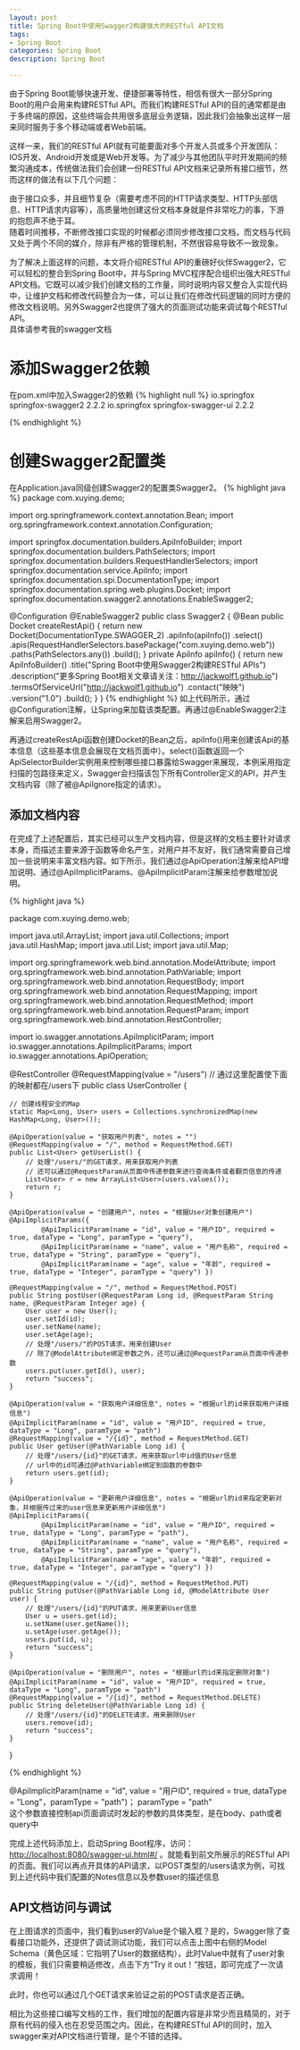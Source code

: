 ```yaml
---
layout: post
title: Spring Boot中使用Swagger2构建强大的RESTful API文档 
tags:
- Spring Boot
categories: Spring Boot
description: Spring Boot

---
```


由于Spring Boot能够快速开发、便捷部署等特性，相信有很大一部分Spring Boot的用户会用来构建RESTful API。而我们构建RESTful API的目的通常都是由于多终端的原因，这些终端会共用很多底层业务逻辑，因此我们会抽象出这样一层来同时服务于多个移动端或者Web前端。

这样一来，我们的RESTful API就有可能要面对多个开发人员或多个开发团队：IOS开发、Android开发或是Web开发等。为了减少与其他团队平时开发期间的频繁沟通成本，传统做法我们会创建一份RESTful API文档来记录所有接口细节，然而这样的做法有以下几个问题：

   由于接口众多，并且细节复杂（需要考虑不同的HTTP请求类型、HTTP头部信息、HTTP请求内容等），高质量地创建这份文档本身就是件非常吃力的事，下游的抱怨声不绝于耳。  
   随着时间推移，不断修改接口实现的时候都必须同步修改接口文档，而文档与代码又处于两个不同的媒介，除非有严格的管理机制，不然很容易导致不一致现象。

为了解决上面这样的问题，本文将介绍RESTful API的重磅好伙伴Swagger2，它可以轻松的整合到Spring Boot中，并与Spring MVC程序配合组织出强大RESTful API文档。它既可以减少我们创建文档的工作量，同时说明内容又整合入实现代码中，让维护文档和修改代码整合为一体，可以让我们在修改代码逻辑的同时方便的修改文档说明。另外Swagger2也提供了强大的页面测试功能来调试每个RESTful API。  
具体请参考我的swagger文档

# 添加Swagger2依赖 #

在pom.xml中加入Swagger2的依赖
{% highlight null %}
<dependency>
    <groupId>io.springfox</groupId>
    <artifactId>springfox-swagger2</artifactId>
    <version>2.2.2</version>
</dependency>
<dependency>
    <groupId>io.springfox</groupId>
    <artifactId>springfox-swagger-ui</artifactId>
    <version>2.2.2</version>
</dependency>

{% endhighlight %}



# 创建Swagger2配置类 #

在Application.java同级创建Swagger2的配置类Swagger2。
{% highlight java %}
package com.xuying.demo;

import org.springframework.context.annotation.Bean;
import org.springframework.context.annotation.Configuration;

import springfox.documentation.builders.ApiInfoBuilder;
import springfox.documentation.builders.PathSelectors;
import springfox.documentation.builders.RequestHandlerSelectors;
import springfox.documentation.service.ApiInfo;
import springfox.documentation.spi.DocumentationType;
import springfox.documentation.spring.web.plugins.Docket;
import springfox.documentation.swagger2.annotations.EnableSwagger2;

@Configuration
@EnableSwagger2
public class Swagger2 {
    @Bean
    public Docket createRestApi() {
        return new Docket(DocumentationType.SWAGGER_2)
                .apiInfo(apiInfo())
                .select()
                .apis(RequestHandlerSelectors.basePackage("com.xuying.demo.web"))
                .paths(PathSelectors.any())
                .build();
    }
    private ApiInfo apiInfo() {
        return new ApiInfoBuilder()
                .title("Spring Boot中使用Swagger2构建RESTful APIs")
                .description("更多Spring Boot相关文章请关注：http://jackwolf1.github.io")
                .termsOfServiceUrl("http://jackwolf1.github.io")
                .contact("映映")
                .version("1.0")
                .build();
    }
}
{% endhighlight %}
如上代码所示，通过@Configuration注解，让Spring来加载该类配置。再通过@EnableSwagger2注解来启用Swagger2。

再通过createRestApi函数创建Docket的Bean之后，apiInfo()用来创建该Api的基本信息（这些基本信息会展现在文档页面中）。select()函数返回一个ApiSelectorBuilder实例用来控制哪些接口暴露给Swagger来展现，本例采用指定扫描的包路径来定义，Swagger会扫描该包下所有Controller定义的API，并产生文档内容（除了被@ApiIgnore指定的请求）。

## 添加文档内容 ##

在完成了上述配置后，其实已经可以生产文档内容，但是这样的文档主要针对请求本身，而描述主要来源于函数等命名产生，对用户并不友好，我们通常需要自己增加一些说明来丰富文档内容。如下所示，我们通过@ApiOperation注解来给API增加说明、通过@ApiImplicitParams、@ApiImplicitParam注解来给参数增加说明。

{% highlight java %}

package com.xuying.demo.web;

import java.util.ArrayList;
import java.util.Collections;
import java.util.HashMap;
import java.util.List;
import java.util.Map;

import org.springframework.web.bind.annotation.ModelAttribute;
import org.springframework.web.bind.annotation.PathVariable;
import org.springframework.web.bind.annotation.RequestBody;
import org.springframework.web.bind.annotation.RequestMapping;
import org.springframework.web.bind.annotation.RequestMethod;
import org.springframework.web.bind.annotation.RequestParam;
import org.springframework.web.bind.annotation.RestController;

import io.swagger.annotations.ApiImplicitParam;
import io.swagger.annotations.ApiImplicitParams;
import io.swagger.annotations.ApiOperation;

@RestController
@RequestMapping(value = "/users") // 通过这里配置使下面的映射都在/users下
public class UserController {

	// 创建线程安全的Map
	static Map<Long, User> users = Collections.synchronizedMap(new HashMap<Long, User>());

	@ApiOperation(value = "获取用户列表", notes = "")
	@RequestMapping(value = "/", method = RequestMethod.GET)
	public List<User> getUserList() {
		// 处理"/users/"的GET请求，用来获取用户列表
		// 还可以通过@RequestParam从页面中传递参数来进行查询条件或者翻页信息的传递
		List<User> r = new ArrayList<User>(users.values());
		return r;
	}

	@ApiOperation(value = "创建用户", notes = "根据User对象创建用户")
	@ApiImplicitParams({
			@ApiImplicitParam(name = "id", value = "用户ID", required = true, dataType = "Long", paramType = "query"),
			@ApiImplicitParam(name = "name", value = "用户名称", required = true, dataType = "String", paramType = "query"),
			@ApiImplicitParam(name = "age", value = "年龄", required = true, dataType = "Integer", paramType = "query") })

	@RequestMapping(value = "/", method = RequestMethod.POST)
	public String postUser(@RequestParam Long id, @RequestParam String name, @RequestParam Integer age) {
		User user = new User();
		user.setId(id);
		user.setName(name);
		user.setAge(age);
		// 处理"/users/"的POST请求，用来创建User
		// 除了@ModelAttribute绑定参数之外，还可以通过@RequestParam从页面中传递参数
		users.put(user.getId(), user);
		return "success";
	}

	@ApiOperation(value = "获取用户详细信息", notes = "根据url的id来获取用户详细信息")
	@ApiImplicitParam(name = "id", value = "用户ID", required = true, dataType = "Long", paramType = "path")
	@RequestMapping(value = "/{id}", method = RequestMethod.GET)
	public User getUser(@PathVariable Long id) {
		// 处理"/users/{id}"的GET请求，用来获取url中id值的User信息
		// url中的id可通过@PathVariable绑定到函数的参数中
		return users.get(id);
	}

	@ApiOperation(value = "更新用户详细信息", notes = "根据url的id来指定更新对象，并根据传过来的user信息来更新用户详细信息")
	@ApiImplicitParams({
			@ApiImplicitParam(name = "id", value = "用户ID", required = true, dataType = "Long", paramType = "path"),
			@ApiImplicitParam(name = "name", value = "用户名称", required = true, dataType = "String", paramType = "query"),
			@ApiImplicitParam(name = "age", value = "年龄", required = true, dataType = "Integer", paramType = "query") })

	@RequestMapping(value = "/{id}", method = RequestMethod.PUT)
	public String putUser(@PathVariable Long id, @ModelAttribute User user) {
		// 处理"/users/{id}"的PUT请求，用来更新User信息
		User u = users.get(id);
		u.setName(user.getName());
		u.setAge(user.getAge());
		users.put(id, u);
		return "success";
	}

	@ApiOperation(value = "删除用户", notes = "根据url的id来指定删除对象")
	@ApiImplicitParam(name = "id", value = "用户ID", required = true, dataType = "Long", paramType = "path")
	@RequestMapping(value = "/{id}", method = RequestMethod.DELETE)
	public String deleteUser(@PathVariable Long id) {
		// 处理"/users/{id}"的DELETE请求，用来删除User
		users.remove(id);
		return "success";
	}

}



{% endhighlight %}


@ApiImplicitParam(name = "id", value = "用户ID", required = true, dataType = "Long"，paramType = "path")；
paramType = "path"  
这个参数直接控制api页面调试时发起的参数的具体类型，是在body、path或者query中


完成上述代码添加上，启动Spring Boot程序，访问：[http://localhost:8080/swagger-ui.html#/](http://localhost:8080/swagger-ui.html#/)
。就能看到前文所展示的RESTful API的页面。我们可以再点开具体的API请求，以POST类型的/users请求为例，可找到上述代码中我们配置的Notes信息以及参数user的描述信息


## API文档访问与调试 ##

在上图请求的页面中，我们看到user的Value是个输入框？是的，Swagger除了查看接口功能外，还提供了调试测试功能，我们可以点击上图中右侧的Model Schema（黄色区域：它指明了User的数据结构），此时Value中就有了user对象的模板，我们只需要稍适修改，点击下方“Try it out！”按钮，即可完成了一次请求调用！  

此时，你也可以通过几个GET请求来验证之前的POST请求是否正确。  

相比为这些接口编写文档的工作，我们增加的配置内容是非常少而且精简的，对于原有代码的侵入也在忍受范围之内。因此，在构建RESTful API的同时，加入swagger来对API文档进行管理，是个不错的选择。